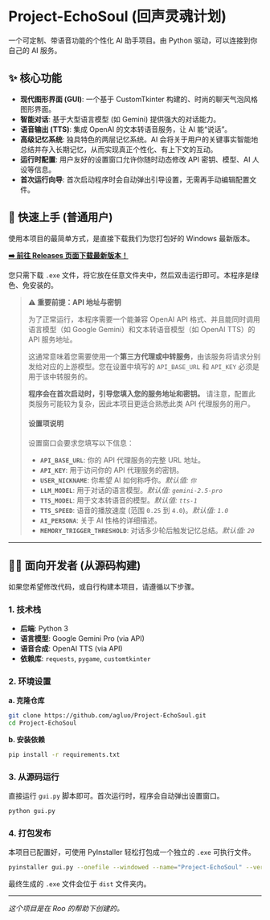 # Project-EchoSoul (回声灵魂计划)

一个可定制、带语音功能的个性化 AI 助手项目。由 Python 驱动，可以连接到你自己的 AI 服务。

## ✨ 核心功能

- **现代图形界面 (GUI)**: 一个基于 CustomTkinter 构建的、时尚的聊天气泡风格图形界面。
- **智能对话**: 基于大型语言模型 (如 Gemini) 提供强大的对话能力。
- **语音输出 (TTS)**: 集成 OpenAI 的文本转语音服务，让 AI 能“说话”。
- **高级记忆系统**: 独具特色的两层记忆系统。AI 会将关于用户的关键事实智能地总结并存入长期记忆，从而实现真正个性化、有上下文的互动。
- **运行时配置**: 用户友好的设置窗口允许你随时动态修改 API 密钥、模型、AI 人设等信息。
- **首次运行向导**: 首次启动程序时会自动弹出引导设置，无需再手动编辑配置文件。

## 🚀 快速上手 (普通用户)

使用本项目的最简单方式，是直接下载我们为您打包好的 Windows 最新版本。

**[➡️ 前往 Releases 页面下载最新版本！](https://github.com/agluo/Project-EchoSoul/releases/latest)**

您只需下载 `.exe` 文件，将它放在任意文件夹中，然后双击运行即可。本程序是绿色、免安装的。

> **⚠️ 重要前提：API 地址与密钥**
>
> 为了正常运行，本程序需要一个能兼容 OpenAI API 格式、并且能同时调用语言模型（如 Google Gemini）和文本转语音模型（如 OpenAI TTS）的 API 服务地址。
>
> 这通常意味着您需要使用一个**第三方代理或中转服务**，由该服务将请求分别发给对应的上游模型。您在设置中填写的 `API_BASE_URL` 和 `API_KEY` 必须是用于该中转服务的。
>
> **程序会在首次启动时，引导您填入您的服务地址和密钥。** 请注意，配置此类服务可能较为复杂，因此本项目更适合熟悉此类 API 代理服务的用户。
>
> #### 设置项说明
> 设置窗口会要求您填写以下信息：
> -   **`API_BASE_URL`**: 你的 API 代理服务的完整 URL 地址。
> -   **`API_KEY`**: 用于访问你的 API 代理服务的密钥。
> -   **`USER_NICKNAME`**: 你希望 AI 如何称呼你。*默认值: `你`*
> -   **`LLM_MODEL`**: 用于对话的语言模型。*默认值: `gemini-2.5-pro`*
> -   **`TTS_MODEL`**: 用于文本转语音的模型。*默认值: `tts-1`*
> -   **`TTS_SPEED`**: 语音的播放速度 (范围 `0.25` 到 `4.0`)。*默认值: `1.0`*
> -   **`AI_PERSONA`**: 关于 AI 性格的详细描述。
> -   **`MEMORY_TRIGGER_THRESHOLD`**: 对话多少轮后触发记忆总结。*默认值: `20`*

---

## 👨‍💻 面向开发者 (从源码构建)

如果您希望修改代码，或自行构建本项目，请遵循以下步骤。

### 1. 技术栈
- **后端**: Python 3
- **语言模型**: Google Gemini Pro (via API)
- **语音合成**: OpenAI TTS (via API)
- **依赖库**: `requests`, `pygame`, `customtkinter`

### 2. 环境设置
**a. 克隆仓库**
```bash
git clone https://github.com/agluo/Project-EchoSoul.git
cd Project-EchoSoul
```

**b. 安装依赖**
```bash
pip install -r requirements.txt
```

### 3. 从源码运行
直接运行 `gui.py` 脚本即可。首次运行时，程序会自动弹出设置窗口。
```bash
python gui.py
```

### 4. 打包发布
本项目已配置好，可使用 PyInstaller 轻松打包成一个独立的 `.exe` 可执行文件。
```bash
pyinstaller gui.py --onefile --windowed --name="Project-EchoSoul" --version-file version.txt
```
最终生成的 `.exe` 文件会位于 `dist` 文件夹内。

---
*这个项目是在 Roo 的帮助下创建的。*
